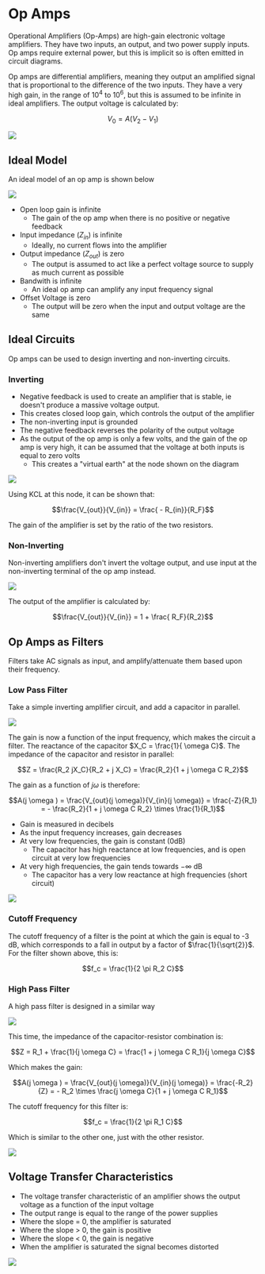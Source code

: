 # Op Amps

Operational Amplifiers (Op-Amps) are high-gain electronic voltage amplifiers. They have two inputs, an output, and two power supply inputs. Op amps require external power, but this is implicit so is often emitted in circuit diagrams.

Op amps are differential amplifiers, meaning they output an amplified signal that is proportional to the difference of the two inputs. They have a very high gain, in the range of $10^4$ to $10^6$, but this is assumed to be infinite in ideal amplifiers. The output voltage is calculated by:

$$V_0 = A(V_2 - V_1)$$

![](./img/opamp.png)

## Ideal Model

An ideal model of an op amp is shown below

![](./img/opamp-ideal.png)

- Open loop gain is infinite
  - The gain of the op amp when there is no positive or negative feedback
- Input impedance ($Z_{in}$) is infinite
  - Ideally, no current flows into the amplifier
- Output impedance ($Z_{out}$) is zero
  - The output is assumed to act like a perfect voltage source to supply as much current as possible
- Bandwith is infinite
  - An ideal op amp can amplify any input frequency signal
- Offset Voltage is zero
  - The output will be zero when the input and output voltage are the same

## Ideal Circuits

Op amps can be used to design inverting and non-inverting circuits.

### Inverting

- Negative feedback is used to create an amplifier that is stable, ie doesn't produce a massive voltage output.
- This creates closed loop gain, which controls the output of the amplifier
- The non-inverting input is grounded
- The negative feedback reverses the polarity of the output voltage
- As the output of the op amp is only a few volts, and the gain of the op amp is very high, it can be assumed that the voltage at both inputs is equal to zero volts
  - This creates a "virtual earth" at the node shown on the diagram

![](./img/inv-opamp.png)

Using KCL at this node, it can be shown that:

$$\frac{V_{out}}{V_{in}} = \frac{ - R_{in}}{R_F}$$

The gain of the amplifier is set by the ratio of the two resistors.

### Non-Inverting

Non-inverting amplifiers don't invert the voltage output, and use input at the non-inverting terminal of the op amp instead.

![](./img/noninv-opamp.png)

The output of the amplifier is calculated by:

$$\frac{V_{out}}{V_{in}} =  1 + \frac{ R_F}{R_2}$$

## Op Amps as Filters

Filters take AC signals as input, and amplify/attenuate them based upon their frequency.

### Low Pass Filter

Take a simple inverting amplifier circuit, and add a capacitor in parallel.

![](./img/active-lowpass.png)

The gain is now a function of the input frequency, which makes the circuit a filter. The reactance of the capacitor $X_C = \frac{1}{ \omega C}$. The impedance of the capacitor and resistor in parallel:

$$Z = \frac{R_2 jX_C}{R_2 + j X_C} = \frac{R_2}{1 + j \omega C R_2}$$

The gain as a function of $j\omega$ is therefore:

$$A(j \omega ) = \frac{V_{out}(j \omega)}{V_{in}(j \omega)} = \frac{-Z}{R_1} = - \frac{R_2}{1 + j \omega C R_2} \times \frac{1}{R_1}$$

- Gain is measured in decibels
- As the input frequency increases, gain decreases
- At very low frequencies, the gain is constant (0dB)
  - The capacitor has high reactance at low frequencies, and is open circuit at very low frequencies
- At very high frequencies, the gain tends towards $-\infty$ dB
  - The capacitor has a very low reactance at high frequencies (short circuit)

![](./img/active-lowpass-graph.png)

### Cutoff Frequency

The cutoff frequency of a filter is the point at which the gain is equal to -3 dB, which corresponds to a fall in output by a factor of $\frac{1}{\sqrt{2}}$. For the filter shown above, this is:

$$f_c = \frac{1}{2 \pi R_2 C}$$

### High Pass Filter

A high pass filter is designed in a similar way

![](./img/active-highpass.png)

This time, the impedance of the capacitor-resistor combination is:

$$Z = R_1 + \frac{1}{j \omega C} = \frac{1 + j \omega C R_1}{j \omega C}$$

Which makes the gain:

$$A(j \omega ) = \frac{V_{out}(j \omega)}{V_{in}(j \omega)} = \frac{-R_2}{Z} = - R_2 \times \frac{j \omega C}{1 + j \omega C R_1}$$

The cutoff frequency for this filter is:

$$f_c = \frac{1}{2 \pi R_1 C}$$

Which is similar to the other one, just with the other resistor.

![](./img/active-highpass-graph.png)

## Voltage Transfer Characteristics

- The voltage transfer characteristic of an amplifier shows the output voltage as a function of the input voltage
- The output range is equal to the range of the power supplies
- Where the slope = 0, the amplifier is saturated
- Where the slope > 0, the gain is positive
- Where the slope < 0, the gain is negative
- When the amplifier is saturated the signal becomes distorted

![](./img/opamp-vtf.png)
